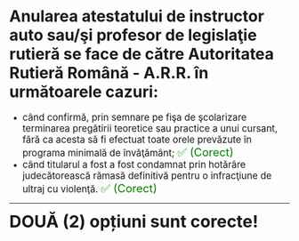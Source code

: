 # Anularea atestatului de instructor auto sau/şi profesor de legislaţie rutieră se face de către Autoritatea Rutieră Română - A.R.R. în următoarele cazuri:

- <span style="font-size: larger;">când confirmă, prin semnare pe fişa de şcolarizare terminarea pregătirii teoretice sau practice a unui cursant, fără ca acesta să fi efectuat toate orele prevăzute în programa minimală de învăţământ; <span style="color: green; font-size: larger;">✅ (Corect)</span></span>
- <span style="font-size: larger;">când titularul a fost a fost condamnat prin hotărâre judecătorească rămasă definitivă pentru o infracţiune de ultraj cu violenţă. <span style="color: green; font-size: larger;">✅ (Corect)</span></span>

---

<span style="font-size: 30px; font-weight: bold;">**DOUĂ (2) opțiuni sunt corecte!**</span>